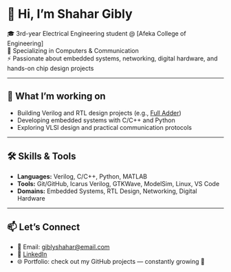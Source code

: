 # 👋 Hi, I’m Shahar Gibly  

🎓 3rd-year Electrical Engineering student @ [Afeka College of Engineering]  
📡 Specializing in Computers & Communication  
⚡ Passionate about embedded systems, networking, digital hardware, and hands-on chip design projects  

---

## 🔧 What I’m working on
- Building Verilog and RTL design projects (e.g., [Full Adder](https://github.com/shahar-gibly/full-adder))  
- Developing embedded systems with C/C++ and Python  
- Exploring VLSI design and practical communication protocols  

---

## 🛠️ Skills & Tools
- **Languages:** Verilog, C/C++, Python, MATLAB  
- **Tools:** Git/GitHub, Icarus Verilog, GTKWave, ModelSim, Linux, VS Code  
- **Domains:** Embedded Systems, RTL Design, Networking, Digital Hardware  

---

## 📫 Let’s Connect
- 📧 Email: giblyshahar@email.com  
- 💼 [LinkedIn](https://www.linkedin.com/in/shahar-gibly-26b58526a)  
- 🌐 Portfolio: check out my GitHub projects — constantly growing 🚀  
